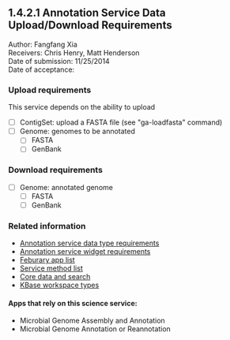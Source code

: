 1.4.2.1 Annotation Service Data Upload/Download Requirements
------------------------------------------------------------------------------

Author: Fangfang Xia  
Receivers: Chris Henry, Matt Henderson  
Date of submission: 11/25/2014  
Date of acceptance:   

### Upload requirements

This service depends on the ability to upload

- [ ] ContigSet: upload a FASTA file (see "ga-loadfasta" command)
- [ ] Genome: genomes to be annotated
  - [ ] FASTA
  - [ ] GenBank

### Download requirements

- [ ] Genome: annotated genome
  - [ ] FASTA
  - [ ] GenBank

### Related information

- [Annotation service data type requirements](https://github.com/levinas/WBS-Science-Service-Deliverables/blob/master/1.4.2.1-Annotation-Service-Data-Type-Requirements.md)
- [Annotation service widget requirements](https://github.com/levinas/WBS-Science-Service-Deliverables/blob/master/1.4.2.1-Annotation-Service-Widget-Requirements.md)
- [Feburary app list](https://docs.google.com/spreadsheets/d/1jIyMrAnG1GJP6i0qgFmah9cM51BpcpvC-SAmPaJArM4/edit#gid=0)
- [Service method list](https://docs.google.com/spreadsheets/d/1XeYR-ZFsldHVB7I8yPkP-aGPlzXqY7cU1gTArRXZs78/edit?usp=sharing)
- [Core data and search](https://docs.google.com/spreadsheets/d/1auAfLVc1ogs6SBOIAqCp6GG8gUr19b-gW2VqSBAA7jo/edit#gid=940808100)
- [KBase workspace types](http://narrative.kbase.us/functional-site/#/spec/storage/0)

#### Apps that rely on this science service:

- Microbial Genome Assembly and Annotation
- Microbial Genome Annotation or Reannotation

